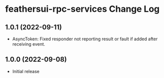 # feathersui-rpc-services Change Log

## 1.0.1 (2022-09-11)

- AsyncToken: Fixed responder not reporting result or fault if added after receiving event.

## 1.0.0 (2022-09-08)

- Initial release
